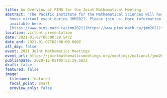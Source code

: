 ```yaml
---
title: An Overview of PIMS for the Joint Mathematical Meeting
abstract: "The Pacific Institute for the Mathematical Sciences will host an open
  house virtual event during JMM2021. Please join us. More information is
  available here:
  [https://www.pims.math.ca/jmm2021](https://www.pims.math.ca/jmm2021)"
location: virtual presentation
date: 2021-01-07T00:00:29.547Z
date_end: 2021-01-07T02:00:00.000Z
all_day: false
event: 2021 Joint Mathematics Meetings
event_url: https://jointmathematicsmeetings.org/meetings/national/jmm2021/2247_intro
publishDate: 2020-12-02T05:52:29.583Z
draft: false
featured: false
image:
  filename: featured
  focal_point: Smart
  preview_only: false
---
```

